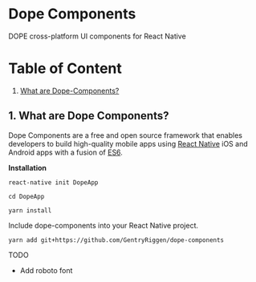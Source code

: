 # Dope Components
DOPE cross-platform UI components for React Native


# Table of Content

1. [What are Dope-Components?](#1-what-are-dope-components)



## 1. What are Dope Components?
Dope Components are a free and open source framework that enables developers to build high-quality mobile apps using [React Native](https://github.com/facebook/react-native) iOS and Android apps with a fusion of [ES6](http://es6-features.org/#Constants).



**Installation**

```
react-native init DopeApp

cd DopeApp

yarn install
```

Include dope-components into your React Native project.
```
yarn add git+https://github.com/GentryRiggen/dope-components
```

TODO
- Add roboto font
